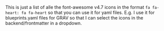 This is just a list of alle the font-awesome v4.7 icons in the format `fa fa-heart: fa fa-heart` so that you can use it for yaml files. E.g. I use it for blueprints.yaml files for GRAV so that I can select the icons in the backend/frontmatter in a dropdown.
